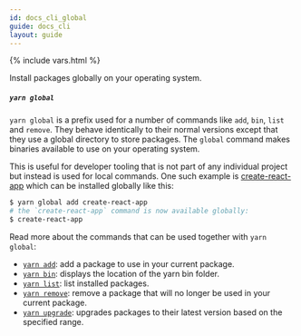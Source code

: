 ```yaml
---
id: docs_cli_global
guide: docs_cli
layout: guide
---
```


{% include vars.html %}

<p class="lead">Install packages globally on your operating system.</p>

##### `yarn global` <a class="toc" id="toc-yarn-global" href="#toc-yarn-global"></a>

`yarn global` is a prefix used for a number of commands like `add`, `bin`, `list` and `remove`. They behave identically to their normal versions except that they use a global directory to store packages. The `global` command makes binaries available to use on your operating system.

This is useful for developer tooling that is not part of any individual project but instead is used for local commands. One such example is [create-react-app](https://github.com/facebookincubator/create-react-app) which can be installed globally like this:

```sh
$ yarn global add create-react-app
# the `create-react-app` command is now available globally:
$ create-react-app
````

Read more about the commands that can be used together with `yarn global`:

- [`yarn add`]({{url_base}}/docs/cli/add): add a package to use in your current package.
- [`yarn bin`]({{url_base}}/docs/cli/bin): displays the location of the yarn bin folder.
- [`yarn list`]({{url_base}}/docs/cli/list): list installed packages.
- [`yarn remove`]({{url_base}}/docs/cli/remove): remove a package that will no longer be used in your current package.
- [`yarn upgrade`]({{url_base}}/docs/cli/upgrade): upgrades packages to their latest version based on the specified range.
